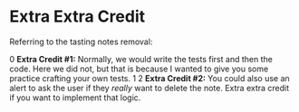 # Extra Extra Credit

Referring to the tasting notes removal:

0 **Extra Credit #1:** Normally, we would write the tests first and then the code. Here we did not, but that is because I wanted to give you some practice crafting your own tests.
1
2 **Extra Credit #2:** You could also use an alert to ask the user if they _really_ want to delete the note. Extra extra credit if you want to implement that logic.
